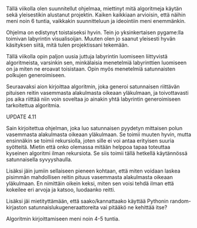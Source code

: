 Tällä viikolla olen suunnitellut ohjelmaa, miettinyt mitä algoritmeja käytän sekä yleisestikin alustanut projektin. Kaiken kaikkiaan arvioisin, että näihin meni noin 6 tuntia, vaikkakin suunnitteluun ja ideointiin meni enemmänkin.

Ohjelma on edistynyt toistaiseksi hyvin. Tein jo yksinkertaisen pygame:lla toimivan labyrintin visualisoijan. Muuten olen jo saanut yleisesti hyvän käsityksen siitä, mitä tulen projektissani tekemään.

Tällä viikolla opin paljon uusia juttuja labyrintin luomiseen liittyvistä algoritmeista, varsinkin sen, minkälaisia menetelmiä labyrinttien luomiseen on ja miten ne eroavat toisistaan. Opin myös menetelmiä satunnaisten polkujen generoimiseen.

Seuraavaksi aion kirjoittaa algoritmin, joka generoi satunnaisen riittävän pituisen reitin vasemmasta alakulmasta oikeaan yläkulmaan, ja toivottavasti jos aika riittää niin voin soveltaa jo ainakin yhtä labyrintin generoimiseen tarkoitettua algoritmia.

UPDATE 4.11

Sain kirjoitettua ohjelman, joka luo satunnaisen pyydetyn mittaisen polun vasemmasta alakulmasta oikeaan yläkulmaan. Se toimii muuten hyvin, mutta ensinnäkin se toimii rekursiolla, joten sille ei voi antaa erityisen suuria syötteitä. Mietin että onko olemassa mitään helppoa tapaa toteuttaa kyseinen algoritmi ilman rekursiota. Se siis toimii tällä hetkellä käytännössä satunnaisella syvyyshaulla.

Lisäksi jäin jumiin sellaiseen pieneen kohtaan, että miten voidaan laskea pisimmän mahdollisen reitin pituus vasemmasta alakulmasta oikeaan yläkulmaan. En nimittäin oikein keksi, miten sen voisi tehdä ilman että kokeilee eri arvoja ja katsoo, luodaanko reitti.

Lisäksi jäi mietityttämään, että saako/kannattaako käyttää Pythonin random-kirjaston satunnaislukugeneraattoreita vai pitääkö ne kehittää itse?

Algoritmin kirjoittamiseen meni noin 4-5 tuntia.
